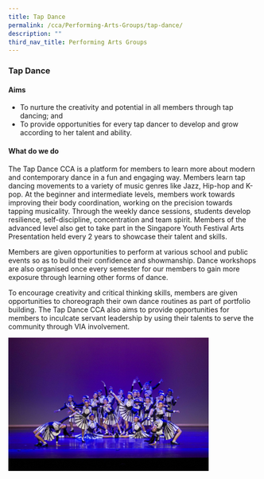 ```yaml
---
title: Tap Dance
permalink: /cca/Performing-Arts-Groups/tap-dance/
description: ""
third_nav_title: Performing Arts Groups
---
```

### Tap Dance

#### Aims

*   To nurture the creativity and potential in all members through tap dancing; and
*   To provide opportunities for every tap dancer to develop and grow according to her talent and ability.

#### What do we do

The Tap Dance CCA is a platform for members to learn more about modern and contemporary dance in a fun and engaging way. Members learn tap dancing movements to a variety of music genres like Jazz, Hip-hop and K-pop. At the beginner and intermediate levels, members work towards improving their body coordination, working on the precision towards tapping musicality. Through the weekly dance sessions, students develop resilience, self-discipline, concentration and team spirit. Members of the advanced level also get to take part in the Singapore Youth Festival Arts Presentation held every 2 years to showcase their talent and skills.

  

Members are given opportunities to perform at various school and public events so as to build their confidence and showmanship. Dance workshops are also organised once every semester for our members to gain more exposure through learning other forms of dance.

  

To encourage creativity and critical thinking skills, members are given opportunities to choreograph their own dance routines as part of portfolio building. The Tap Dance CCA also aims to provide opportunities for members to inculcate servant leadership by using their talents to serve the community through VIA involvement.

<img src="/images/tapdance.png" style="width:80%">